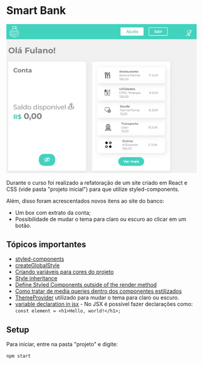 
# Smart Bank 

![Preview do Smart Bank](./smart-bank-preview.jpg)

Durante o curso foi realizado a refatoração de um site criado em React e CSS (vide pasta "projeto inicial") para que utilize styled-components.

Além, disso foram acrescentados novos itens ao site do banco:
* Um box com extrato da conta;
* Possibilidade de mudar o tema para claro ou escuro ao clicar em um botão.


## Tópicos importantes
* [styled-components](https://styled-components.com/docs)
* [createGlobalStyle](./notas-de-aula/aula%2002.3%20-%20createGlobalStyle.md)
* [Criando variáveis para cores do projeto](./projeto/src/Components/UI/variaveis.js)
* [Style inheritance](./notas-de-aula/aula%2003.3%20-%20style%20inheritance.md)
* [Define Styled Components outside of the render method](./notas-de-aula/Define%20Styled%20Components%20outside%20of%20the%20render%20method.MD)
* [Como tratar de media queries dentro dos componentes estilizados](./notas-de-aula/aula%2003.05%20-%20Media%20Query.md)
* [ThemeProvider](https://styled-components.com/docs/advanced) utilizado para mudar o tema para claro ou escuro.
* [variable declaration in jsx](./notas-de-aula/variable%20declaration%20in%20jsx.md) - No JSX é possível fazer declarações como: `const element = <h1>Hello, world!</h1>;`


## Setup

Para iniciar, entre na pasta "projeto" e digite:

```
npm start
```